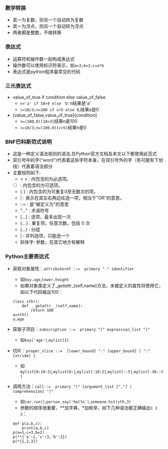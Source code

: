 ### 数学转换
* 其一为复数，则另一个自动转为复数
* 其一为浮点，则另一个自动转为浮点
* 两者都是整数，不做转换

### 表达式
* 运算符和操作数一起构成表达式
* 操作数可以使用标识符表示，如`a=3;b=2;c=a*b`
* 表达式是python程序最常见的代码

### 三元表达式
* value_of_true if condition else value_of_false
    * `n='a' if 10>4 else 'b'`n结果是'a'
    * `c=10/3;n=100 if c>5 else 0`,结果a是0
* (value_of_false,value_of_true)[condition]
    * `n=(100,0)[10>3]`结果n是100
    * `c=10/3;n=(100,0)[c>5]`结果n是0

### BNF巴科斯范式说明
* 这是一种定义语法规则的语法,在Python官方文档及本文以下都使用此范式
* 双引号中的字("word")代表着这些字符本身。在双引号外的字（有可能有下划线）代表着语法部分
* 主要规则如下:
    - < > : 内包含的为必选项。 
    - [  ] : 内包含的为可选项。 
    - { } : 内包含的为可重复0至无数次的项。 
    - |  : 表示在其左右两边任选一项，相当于"OR"的意思。 
    - ::= : 是“被定义为”的意思 
    - "..." : 术语符号 
    - [...] : 选项，最多出现一次 
    - {...} : 重复项，任意次数，包括 0 次 
    - (...) : 分组 
    - |   : 并列选项，只能选一个 
    - 斜体字: 参数，在其它地方有解释 
    
### Python主要表达式
- 获取对象属性：`attributeref ::=  primary "." identifier`
    - 如`boy.age`,`tower.height`
    - 如果对象类定义了\__getattr__(self,name)方法，未被定义的属性将使用它，如以下代码输出100：

    ```
    class sth():
        def __getattr__(self,name):
            return 100
    a=sth()
    a.age
    ```
- 获取子项目：`subscription ::=  primary "[" expression_list "]"`
    - 如`boy['age']`,`mylist[3]`
- 切片：`proper_slice ::=  [lower_bound] ":" [upper_bound] [ ":" [stride] ]`
    - 如`mylist[0:10:3]`,`mylist[0:]`,`mylist[:10:2]`,`mylist[::5]`,`mylist[-30::3]`
- 调用方法：`call::=  primary "(" [argument_list [","] | comprehension] ")"`
    - 如`car.run()`,`person.say('hello')`,`someone.hit(sth,3)`
    - 参数的顺序很重要，**加字典，*加枚举，如下几种语法都正确输出`1 2 3`：
    
    ```
    def p(a,b,c):
        print(a,b,c)
    p(a=1,c=3,b=2)
    p(**{'a':1,'c':3,'b':2})
    p(*{1,2,3})
    ```
